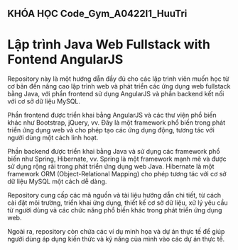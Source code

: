 ## KHÓA HỌC Code_Gym_A0422I1_HuuTri
# Lập trình Java Web Fullstack with Fontend AngularJS
 Repository này là một hướng dẫn đầy đủ cho các lập trình viên muốn học từ cơ bản đến nâng cao lập trình web và phát triển các ứng dụng web fullstack bằng Java,
 với phần frontend sử dụng AngularJS và phần backend kết nối với cơ sở dữ liệu MySQL.

Phần frontend được triển khai bằng AngularJS và các thư viện phổ biến khác như Bootstrap, jQuery, vv.
Đây là một framework phổ biến trong phát triển ứng dụng web và cho phép tạo các ứng dụng động, tương tác với người dùng một cách linh hoạt.

Phần backend được triển khai bằng Java và sử dụng các framework phổ biến như Spring, Hibernate, vv.
Spring là một framework mạnh mẽ và được sử dụng rộng rãi trong phát triển ứng dụng web Java. Hibernate là một framework ORM (Object-Relational Mapping)
cho phép tương tác với cơ sở dữ liệu MySQL một cách dễ dàng.

Repository cung cấp các mã nguồn và tài liệu hướng dẫn chi tiết, từ cách cài đặt môi trường, triển khai ứng dụng, 
thiết kế cơ sở dữ liệu, xử lý yêu cầu từ người dùng và các chức năng phổ biến khác trong phát triển ứng dụng web.

Ngoài ra, repository còn chứa các ví dụ minh họa và dự án thực tế để giúp người dùng áp dụng kiến thức và kỹ năng của mình vào các dự án thực tế.
